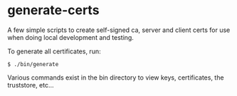 # generate-certs
A few simple scripts to create self-signed ca, server and client certs for use when
doing local development and testing.

To generate all certificates, run:
```
$ ./bin/generate
```

Various commands exist in the bin directory to view keys, certificates, the truststore, etc...
